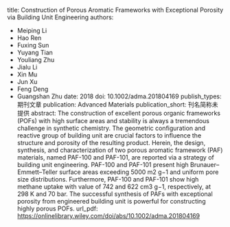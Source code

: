 title: Construction of Porous Aromatic Frameworks with Exceptional Porosity via Building Unit Engineering
authors:
- Meiping Li
- Hao Ren
- Fuxing Sun
- Yuyang Tian
- Youliang Zhu
- Jialu Li
- Xin Mu
- Jun Xu
- Feng Deng
- Guangshan Zhu
date: 2018
doi: 10.1002/adma.201804169
publish_types: 期刊文章
publication: Advanced Materials
publication_short: 刊名简称未提供
abstract: The construction of excellent porous organic frameworks (POFs)  with high surface areas and stability is always a tremendous challenge  in synthetic chemistry. The geometric configuration and reactive group  of building unit are crucial factors to influence the structure and  porosity of the resulting product. Herein, the design, synthesis, and  characterization of two porous aromatic framework (PAF) materials, named  PAF-100 and PAF-101, are reported via a strategy of building unit  engineering. PAF-100 and PAF-101 present high Brunauer–Emmett–Teller  surface areas exceeding 5000 m2 g−1 and uniform pore size distributions.  Furthermore, PAF-100 and PAF-101 show high methane uptake with value of  742 and 622 cm3 g−1, respectively, at 298 K and 70 bar. The successful  synthesis of PAFs with exceptional porosity from engineered building  unit is powerful for constructing highly porous POFs.
url_pdf: https://onlinelibrary.wiley.com/doi/abs/10.1002/adma.201804169
